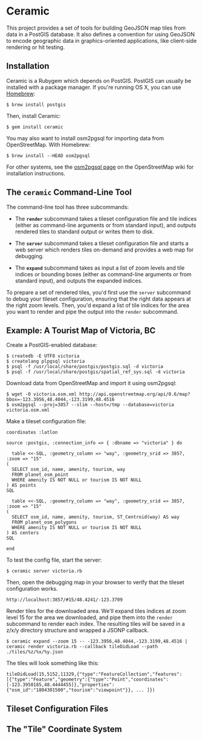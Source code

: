 # Ceramic

This project provides a set of tools for building GeoJSON map tiles from data in a PostGIS database. It also defines a convention for using GeoJSON to encode geographic data in graphics-oriented applications, like client-side rendering or hit testing.


## Installation

Ceramic is a Rubygem which depends on PostGIS. PostGIS can usually be installed with a package manager. If you're running OS X, you can use [Homebrew](http://mxcl.github.com/homebrew):

    $ brew install postgis

Then, install Ceramic:

    $ gem install ceramic

You may also want to install osm2pgsql for importing data from OpenStreetMap. With Homebrew:

    $ brew install --HEAD osm2pgsql

For other systems, see the [osm2pgsql page](http://wiki.openstreetmap.org/wiki/Osm2pgsql) on the OpenStreetMap wiki for installation instructions.


## The `ceramic` Command-Line Tool

The command-line tool has three subcommands:

* The **`render`** subcommand takes a tileset configuration file and tile indices (either as command-line arguments or from standard input), and outputs rendered tiles to standard output or writes them to disk.

* The **`server`** subcommand takes a tileset configuration file and starts a web server which renders tiles on-demand and provides a web map for debugging.

* The **`expand`** subcommand takes as input a list of zoom levels and tile indices or bounding boxes (either as command-line arguments or from standard input), and outputs the expanded indices.

To prepare a set of rendered tiles, you'd first use the `server` subcommand to debug your tileset configuration, ensuring that the right data appears at the right zoom levels. Then, you'd expand a list of tile indices for the area you want to render and pipe the output into the `render` subcommand.


## Example: A Tourist Map of Victoria, BC

Create a PostGIS-enabled database:

    $ createdb -E UTF8 victoria
    $ createlang plpgsql victoria
    $ psql -f /usr/local/share/postgis/postgis.sql -d victoria
    $ psql -f /usr/local/share/postgis/spatial_ref_sys.sql -d victoria

Download data from OpenStreetMap and import it using osm2pgsql:

    $ wget -O victoria.osm.xml http://api.openstreetmap.org/api/0.6/map?bbox=-123.3956,48.4044,-123.3199,48.4516
    $ osm2pgsql --proj=3857 --slim --host=/tmp --database=victoria victoria.osm.xml
  
Make a tileset configuration file:

    coordinates :latlon
    
    source :postgis, :connection_info => { :dbname => "victoria" } do
    
      table <<-SQL, :geometry_column => "way", :geometry_srid => 3857, :zoom => "15"
    (
      SELECT osm_id, name, amenity, tourism, way
      FROM planet_osm_point
      WHERE amenity IS NOT NULL or tourism IS NOT NULL
    ) AS points
    SQL
    
      table <<-SQL, :geometry_column => "way", :geometry_srid => 3857, :zoom => "15"
    (
      SELECT osm_id, name, amenity, tourism, ST_Centroid(way) AS way
      FROM planet_osm_polygons
      WHERE amenity IS NOT NULL or tourism IS NOT NULL
    ) AS centers
    SQL
      
    end

To test the config file, start the server:

    $ ceramic server victoria.rb

Then, open the debugging map in your browser to verify that the tileset configuration works.

    http://localhost:3857/#15/48.4241/-123.3709
  
Render tiles for the downloaded area. We'll expand tiles indices at zoom level 15 for the area we downloaded, and pipe them into the `render` subcommand to render each index. The resulting tiles will be saved in a z/x/y directory structure and wrapped a JSONP callback.

    $ ceramic expand --zoom 15 -- -123.3956,48.4044,-123.3199,48.4516 | ceramic render victoria.rb --callback tileDidLoad --path ./tiles/%z/%x/%y.json

The tiles will look something like this:

    tileDidLoad(15,5152,11329,{"type":"FeatureCollection","features":[{"type":"Feature","geometry":{"type":"Point","coordinates":[-123.3950185,48.4444455]},"properties":{"osm_id":"1804301500","tourism":"viewpoint"}}, ... ]})


## Tileset Configuration Files



## The "Tile" Coordinate System

